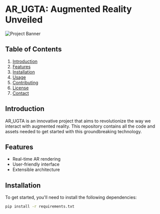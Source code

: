 # AR_UGTA: Augmented Reality Unveiled

![Project Banner](assets/AR_UGTA.png)

## Table of Contents
1. [Introduction](#introduction)
2. [Features](#features)
3. [Installation](#installation)
4. [Usage](#usage)
5. [Contributing](#contributing)
6. [License](#license)
7. [Contact](#contact)

## Introduction

AR_UGTA is an innovative project that aims to revolutionize the way we interact with augmented reality. This repository contains all the code and assets needed to get started with this groundbreaking technology.

## Features

- Real-time AR rendering
- User-friendly interface
- Extensible architecture

## Installation

To get started, you'll need to install the following dependencies:

```bash
pip install -r requirements.txt
